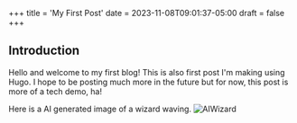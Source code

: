 +++
title = 'My First Post'
date = 2023-11-08T09:01:37-05:00
draft = false
+++

## Introduction

Hello and welcome to my first blog! This is also first post I'm making using Hugo. I hope to be posting much more in the future but for now, this post is more of a tech demo, ha!

Here is a AI generated image of a wizard waving.
![AIWizard](/AIBlueWizard-01.webp)